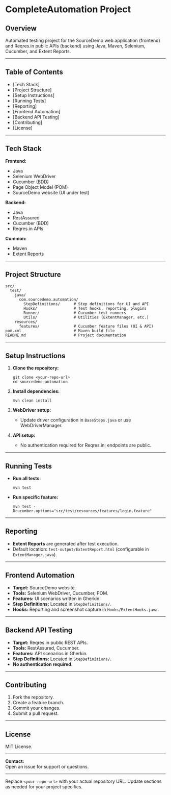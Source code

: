 
# CompleteAutomation Project

## Overview
Automated testing project for the SourceDemo web application (frontend) and Reqres.in public APIs (backend) using Java, Maven, Selenium, Cucumber, and Extent Reports.

---

## Table of Contents
- \[Tech Stack\]
- \[Project Structure\]
- \[Setup Instructions\]
- \[Running Tests\]
- \[Reporting\]
- \[Frontend Automation\]
- \[Backend API Testing\]
- \[Contributing\]
- \[License\]

---

## Tech Stack

**Frontend:**
- Java
- Selenium WebDriver
- Cucumber (BDD)
- Page Object Model (POM)
- SourceDemo website (UI under test)

**Backend:**
- Java
- RestAssured
- Cucumber (BDD)
- Reqres.in APIs

**Common:**
- Maven
- Extent Reports

---

## Project Structure

```
src/
  test/
    java/
      com.sourcedemo.automation/
        StepDefinitions/      # Step definitions for UI and API
        Hooks/                # Test hooks, reporting, plugins
        Runner/               # Cucumber test runners
        Utils/                # Utilities (ExtentManager, etc.)
    resources/
      features/               # Cucumber feature files (UI & API)
pom.xml                       # Maven build file
README.md                     # Project documentation
```

---

## Setup Instructions

1. **Clone the repository:**
   ```
   git clone <your-repo-url>
   cd sourcedemo-automation
   ```

2. **Install dependencies:**
   ```
   mvn clean install
   ```

3. **WebDriver setup:**
   - Update driver configuration in `BaseSteps.java` or use WebDriverManager.

4. **API setup:**
   - No authentication required for Reqres.in; endpoints are public.

---

## Running Tests

- **Run all tests:**
  ```
  mvn test
  ```

- **Run specific feature:**
  ```
  mvn test -Dcucumber.options="src/test/resources/features/login.feature"
  ```

---

## Reporting

- **Extent Reports** are generated after test execution.
- Default location: `test-output/ExtentReport.html` (configurable in `ExtentManager.java`).

---

## Frontend Automation

- **Target:** SourceDemo website.
- **Tools:** Selenium WebDriver, Cucumber, POM.
- **Features:** UI scenarios written in Gherkin.
- **Step Definitions:** Located in `StepDefinitions/`.
- **Hooks:** Reporting and screenshot capture in `Hooks/ExtentHooks.java`.

---

## Backend API Testing

- **Target:** Reqres.in public REST APIs.
- **Tools:** RestAssured, Cucumber.
- **Features:** API scenarios in Gherkin.
- **Step Definitions:** Located in `StepDefinitions/`.
- **No authentication required.**

---

## Contributing

1. Fork the repository.
2. Create a feature branch.
3. Commit your changes.
4. Submit a pull request.

---

## License

MIT License.

---

**Contact:**  
Open an issue for support or questions.

---

Replace `<your-repo-url>` with your actual repository URL. Update sections as needed for your project specifics.
